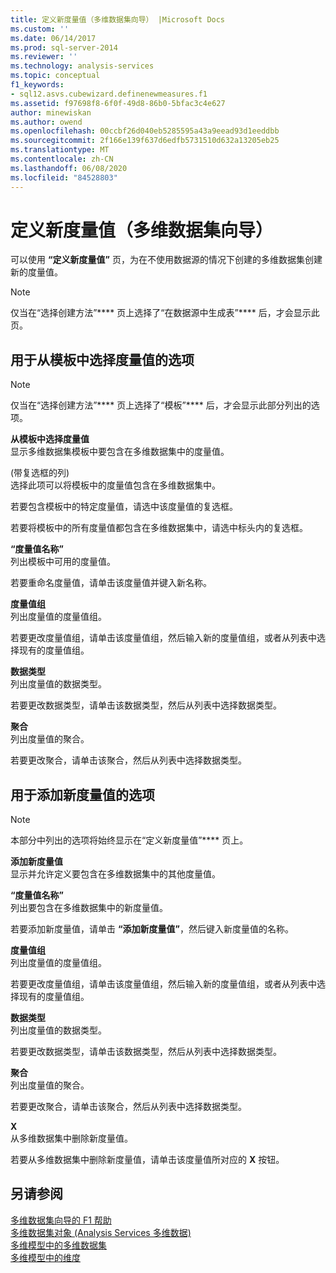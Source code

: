 ```yaml
---
title: 定义新度量值（多维数据集向导） |Microsoft Docs
ms.custom: ''
ms.date: 06/14/2017
ms.prod: sql-server-2014
ms.reviewer: ''
ms.technology: analysis-services
ms.topic: conceptual
f1_keywords:
- sql12.asvs.cubewizard.definenewmeasures.f1
ms.assetid: f97698f8-6f0f-49d8-86b0-5bfac3c4e627
author: minewiskan
ms.author: owend
ms.openlocfilehash: 00ccbf26d040eb5285595a43a9eead93d1eeddbb
ms.sourcegitcommit: 2f166e139f637d6edfb5731510d632a13205eb25
ms.translationtype: MT
ms.contentlocale: zh-CN
ms.lasthandoff: 06/08/2020
ms.locfileid: "84528803"
---
```

# <a name="define-new-measures-cube-wizard"></a>定义新度量值（多维数据集向导）
  可以使用 **“定义新度量值”** 页，为在不使用数据源的情况下创建的多维数据集创建新的度量值。  
  
> [!NOTE]  
>  仅当在“选择创建方法”**** 页上选择了“在数据源中生成表”**** 后，才会显示此页。  
  
## <a name="select-measures-from-template-options"></a>用于从模板中选择度量值的选项  
  
> [!NOTE]  
>  仅当在“选择创建方法”**** 页上选择了“模板”**** 后，才会显示此部分列出的选项。  
  
 **从模板中选择度量值**  
 显示多维数据集模板中要包含在多维数据集中的度量值。  
  
 (带复选框的列)  
 选择此项可以将模板中的度量值包含在多维数据集中。  
  
 若要包含模板中的特定度量值，请选中该度量值的复选框。  
  
 若要将模板中的所有度量值都包含在多维数据集中，请选中标头内的复选框。  
  
 **“度量值名称”**  
 列出模板中可用的度量值。  
  
 若要重命名度量值，请单击该度量值并键入新名称。  
  
 **度量值组**  
 列出度量值的度量值组。  
  
 若要更改度量值组，请单击该度量值组，然后输入新的度量值组，或者从列表中选择现有的度量值组。  
  
 **数据类型**  
 列出度量值的数据类型。  
  
 若要更改数据类型，请单击该数据类型，然后从列表中选择数据类型。  
  
 **聚合**  
 列出度量值的聚合。  
  
 若要更改聚合，请单击该聚合，然后从列表中选择数据类型。  
  
## <a name="add-new-measures-options"></a>用于添加新度量值的选项  
  
> [!NOTE]  
>  本部分中列出的选项将始终显示在“定义新度量值”**** 页上。  
  
 **添加新度量值**  
 显示并允许定义要包含在多维数据集中的其他度量值。  
  
 **“度量值名称”**  
 列出要包含在多维数据集中的新度量值。  
  
 若要添加新度量值，请单击 **“添加新度量值”**，然后键入新度量值的名称。  
  
 **度量值组**  
 列出度量值的度量值组。  
  
 若要更改度量值组，请单击该度量值组，然后输入新的度量值组，或者从列表中选择现有的度量值组。  
  
 **数据类型**  
 列出度量值的数据类型。  
  
 若要更改数据类型，请单击该数据类型，然后从列表中选择数据类型。  
  
 **聚合**  
 列出度量值的聚合。  
  
 若要更改聚合，请单击该聚合，然后从列表中选择数据类型。  
  
 **X**  
 从多维数据集中删除新度量值。  
  
 若要从多维数据集中删除新度量值，请单击该度量值所对应的 **X** 按钮。  
  
## <a name="see-also"></a>另请参阅  
 [多维数据集向导的 F1 帮助](cube-wizard-f1-help.md)   
 [多维数据集对象 &#40;Analysis Services 多维数据&#41;](multidimensional-models-olap-logical-cube-objects/cube-objects-analysis-services-multidimensional-data.md)   
 [多维模型中的多维数据集](multidimensional-models/cubes-in-multidimensional-models.md)   
 [多维模型中的维度](multidimensional-models/dimensions-in-multidimensional-models.md)  
  
  
